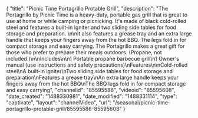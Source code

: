 {
    "title": "Picnic Time Portagrillo Protable Grill",
    "description": "The Portagrillo by Picnic Time is a heavy-duty, portable gas grill that is great to use at home or while camping or picnicking. It's made of black cold-rolled steel and features a built-in igniter and two sliding side tables for food storage and preparation. \n\nIt also features a grease tray and an extra large handle that keeps your fingers away from the hot BBQ. The legs fold in for compact storage and easy carrying. The Portagrillo makes a great gift for those who prefer to prepare their meals outdoors. (Propane, not included.)\n\nIncludes\n\n1 Portable propane barbecue grill\n1 Owner's manual (use instructions and safety precautions)\nFeatures\n\nCold-rolled steel\nA built-in igniter\nTwo sliding side tables for food storage and preparation\nFeatures a grease tray\nAn extra large handle keeps your fingers away from the hot BBQ\nThe BBQ legs fold in for compact storage and easy carrying",
    "channelid": "85595586",
    "videoid": "85595608",
    "date_created": "1488330981",
    "date_modified": "1488331114",
    "type": "captivate",
    "layout": "channelVideo",
    "url": "\/seasonal\/picnic-time-portagrillo-protable-grill\/85595586-85595608"
}